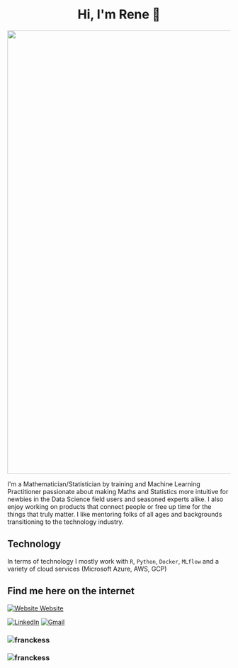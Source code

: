 <h1 align="center">Hi, I'm Rene 👋</h1>
<img src="https://github.com/Anmol-Baranwal/Cool-GIFs-For-GitHub/assets/74038190/0c7eb6ed-663b-4ce4-bfbd-18239a38ba1b" width="1000">

I'm a Mathematician/Statistician by training and Machine Learning Practitioner passionate about making Maths and Statistics more intuitive for newbies in the Data Science field users and seasoned experts alike. I also enjoy working on products that connect people or free up time for the things that truly matter. I like mentoring folks of all ages and backgrounds transitioning to the technology industry.

## Technology
In terms of technology I mostly work with `R`, `Python`, `Docker`, `MLflow` and a variety of cloud services (Microsoft Azure, AWS, GCP)

## Find me here on the internet
[![Website](https://i.stack.imgur.com/tskMh.png) Website](https://franckess.com)

<p>
<p>
  <a href="https://www.linkedin.com/in/reneessomba/" target="_blank"><img alt="LinkedIn" src="https://img.shields.io/badge/linkedin-%230077B5.svg?&style=for-the-badge&logo=linkedin&logoColor=white" /></a>
  <a href="mailto:franckess48@gmail.com"> <img alt="Gmail" src="https://img.shields.io/badge/Gmail-D14836?style=for-the-badge&logo=gmail&logoColor=white" /></a>
</p>

<h3>
<img align="left" src="https://github-readme-stats.vercel.app/api/top-langs/?username=franckess&layout=compact&hide=html&theme=onedark" alt="franckess" />
</h3>
<br />
<h3>
<img align="left" src="https://github-readme-stats.vercel.app/api?username=franckess&show_icons=true&theme=onedark" alt="franckess" />
</h3>


<!--
**franckess/franckess** is a ✨ _special_ ✨ repository because its `README.md` (this file) appears on your GitHub profile.

Here are some ideas to get you started:

- 🔭 I’m currently working on ...
- 🌱 I’m currently learning ...
- 👯 I’m looking to collaborate on ...
- 🤔 I’m looking for help with ...
- 💬 Ask me about ...
- 📫 How to reach me: ...
- 😄 Pronouns: ...
- ⚡ Fun fact: ...
-->
